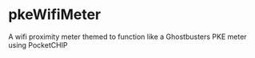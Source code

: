 # pkeWifiMeter
A wifi proximity meter themed to function like a Ghostbusters PKE meter using PocketCHIP
